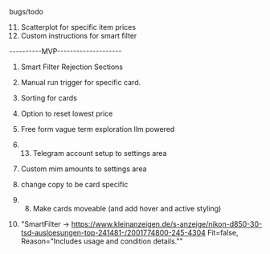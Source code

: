 bugs/todo

11. Scatterplot for specific item prices
14. Custom instructions for smart filter



----------MVP--------------------

1. Smart Filter Rejection Sections
15. Manual run trigger for specific card.
12. Sorting for cards
12. Option to reset lowest price
13. Free form vague term exploration llm powered
14. 13. Telegram account setup to settings area
15. Custom mim amounts to settings area
2. change copy to be card specific

3. 8. Make cards moveable (and add hover and active styling)

16. "SmartFilter → https://www.kleinanzeigen.de/s-anzeige/nikon-d850-30-tsd-ausloesungen-top-241481-/2001774800-245-4304 Fit=false, Reason="Includes usage and condition details.""

 
